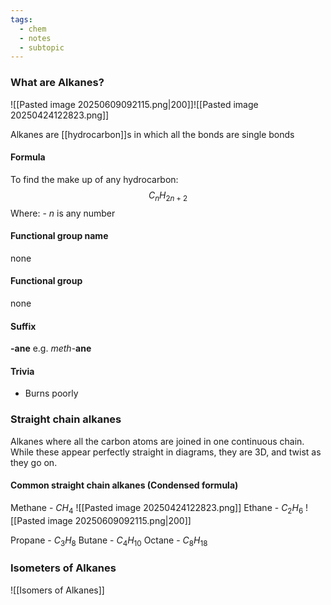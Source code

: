 ```yaml
---
tags:
  - chem
  - notes
  - subtopic
---
```

### What are Alkanes?
![[Pasted image 20250609092115.png|200]]![[Pasted image 20250424122823.png]]

Alkanes are [[hydrocarbon]]s in which all the bonds are single bonds


#### Formula
To find the make up of any hydrocarbon:
$$C_nH_{2n+2}$$ Where: - $n$ is any number
#### Functional group name 
none
#### Functional group 
none
#### Suffix
**-ane**
e.g. *meth*-**ane**
#### Trivia
- Burns poorly

### Straight chain alkanes
Alkanes where all the carbon atoms are joined in one continuous chain. While these appear perfectly straight in diagrams, they are 3D, and twist as they go on. 
#### Common straight chain alkanes (Condensed formula)
Methane - $CH_4$
![[Pasted image 20250424122823.png]]
Ethane - $C_2H_6$ 
![[Pasted image 20250609092115.png|200]]

Propane - $C_3H_8$ 
Butane - $C_4H_{10}$ 
Octane - $C_8H_{18}$

### Isometers of Alkanes
![[Isomers of Alkanes]]